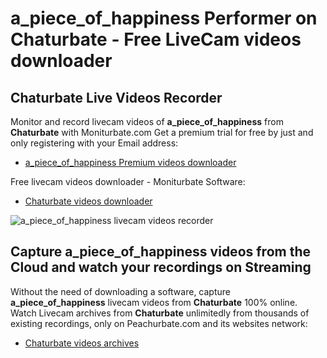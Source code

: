 # a_piece_of_happiness Performer on Chaturbate - Free LiveCam videos downloader

## Chaturbate Live Videos Recorder

Monitor and record livecam videos of **a_piece_of_happiness** from **Chaturbate** with Moniturbate.com
Get a premium trial for free by just and only registering with your Email address:
* [a_piece_of_happiness Premium videos downloader](https://moniturbate.com/request-demo-licence-key.html)

Free livecam videos downloader - Moniturbate Software:
* [Chaturbate videos downloader](https://moniturbate.com/moniturbate-download-software.html)

![a_piece_of_happiness livecam videos recorder](https://peachurnet.com/templates/moniturbate-software.png)


## Capture a_piece_of_happiness videos from the Cloud and watch your recordings on Streaming

Without the need of downloading a software, capture **a_piece_of_happiness** livecam videos from **Chaturbate** 100% online.
Watch Livecam archives from **Chaturbate** unlimitedly from thousands of existing recordings, only on Peachurbate.com and its websites network:
* [Chaturbate videos archives](https://peachurnet.com/)
